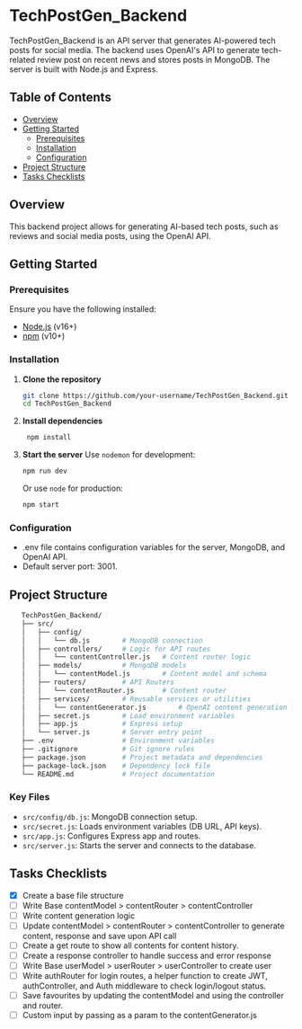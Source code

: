 # TechPostGen_Backend

TechPostGen_Backend is an API server that generates AI-powered tech posts for social media. The backend uses OpenAI's API to generate tech-related review post on recent news and stores posts in MongoDB. The server is built with Node.js and Express.

## Table of Contents

- [Overview](#overview)
- [Getting Started](#getting-started)
  - [Prerequisites](#prerequisites)
  - [Installation](#installation)
  - [Configuration](#configuration)
- [Project Structure](#project-structure)
- [Tasks Checklists](#tasks-checklists)


## Overview

This backend project allows for generating AI-based tech posts, such as reviews and social media posts, using the OpenAI API.

## Getting Started

### Prerequisites

Ensure you have the following installed:

- [Node.js](https://nodejs.org/) (v16+)
- [npm](https://docs.npmjs.com/cli/v10/commands/npm-install) (v10+)


### Installation

1. **Clone the repository**

   ```bash
   git clone https://github.com/your-username/TechPostGen_Backend.git
   cd TechPostGen_Backend

2. **Install dependencies**

   ```bash
    npm install

3. **Start the server**
    Use `nodemon` for development:
    ```bash
    npm run dev
    ```
    Or use `node` for production:
    ```bash
    npm start
    ```


### Configuration
   - .env file contains configuration variables for the server, MongoDB, and OpenAI API.
   - Default server port: 3001.

## Project Structure

 ```bash
    TechPostGen_Backend/
    ├── src/
    │   ├── config/
    │   │   └── db.js        # MongoDB connection
    │   ├── controllers/     # Logic for API routes
    │   │   └── contentController.js   # Content router logic
    │   ├── models/          # MongoDB models
    │   │   └── contentModel.js        # Content model and schema
    │   ├── routers/         # API Routers
    │   │   └── contentRouter.js       # Content router
    │   ├── services/        # Reusable services or utilities
    │   │   └── contentGenerator.js        # OpenAI content generation logic
    │   ├── secret.js        # Load environment variables
    │   ├── app.js           # Express setup
    │   └── server.js        # Server entry point
    ├── .env                 # Environment variables
    ├── .gitignore           # Git ignore rules
    ├── package.json         # Project metadata and dependencies
    ├── package-lock.json    # Dependency lock file
    └── README.md            # Project documentation

```

### Key Files

   - `src/config/db.js`: MongoDB connection setup.
   - `src/secret.js`: Loads environment variables (DB URL, API keys).
   - `src/app.js`: Configures Express app and routes.
   - `src/server.js`: Starts the server and connects to the database.


## Tasks Checklists

   - [x] Create a base file structure
   - [ ] Write Base contentModel > contentRouter > contentController  
   - [ ] Write content generation logic
   - [ ] Update contentModel > contentRouter > contentController to generate content, response and save upon API call
   - [ ] Create a get route to show all contents for content history.
   - [ ] Create a response controller to handle success and error response
   - [ ] Write Base userModel > userRouter > userController to create user
   - [ ] Write authRouter for login routes, a helper function to create JWT, authController, and Auth middleware to check login/logout status.
   - [ ] Save favourites by updating the contentModel and using the controller and router.
   - [ ] Custom input by passing as a param to the contentGenerator.js
